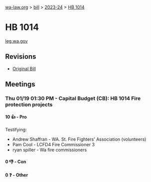 [wa-law.org](/) > [bill](/bill/) > [2023-24](/bill/2023-24/) > [HB 1014](/bill/2023-24/hb/1014/)

# HB 1014
[leg.wa.gov](https://app.leg.wa.gov/billsummary?BillNumber=1014&Year=2023&Initiative=false)

## Revisions
* [Original Bill](1/)

## Meetings
### Thu 01/19 01:30 PM - Capital Budget (CB): HB 1014 Fire protection projects
#### 10 👍 - Pro
Testifying:
* Andrew Shaffran - WA. St. Fire Fighters' Association (volunteers)
* Pam Cool - LCFD4 Fire Commissioner 3
* ryan spiller - Wa fire commissioners

#### 0 👎 - Con

#### 0 ❓ - Other
